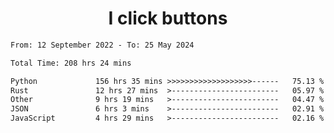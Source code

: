 <h1 align="center">
I click buttons
</h1>

<!--START_SECTION:waka-->

```txt
From: 12 September 2022 - To: 25 May 2024

Total Time: 208 hrs 24 mins

Python             156 hrs 35 mins >>>>>>>>>>>>>>>>>>>------   75.13 %
Rust               12 hrs 27 mins  >------------------------   05.97 %
Other              9 hrs 19 mins   >------------------------   04.47 %
JSON               6 hrs 3 mins    >------------------------   02.91 %
JavaScript         4 hrs 29 mins   >------------------------   02.16 %
```

<!--END_SECTION:waka-->
